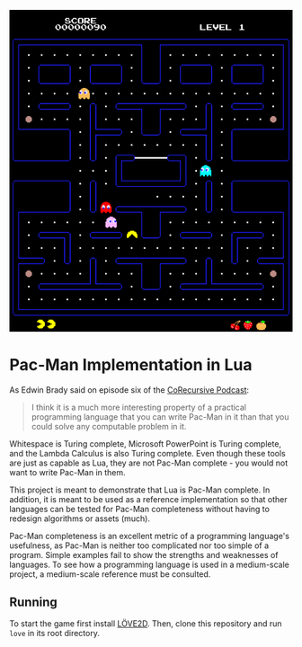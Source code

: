 ![screenshot](screenshot.png)

# Pac-Man Implementation in Lua

As Edwin Brady said on episode six of the [CoRecursive Podcast](https://corecursive.com/):
> I think it is a much more interesting property of a practical programming language
> that you can write Pac-Man in it than that you could solve any computable problem in it.

Whitespace is Turing complete, Microsoft PowerPoint is Turing complete, and the Lambda Calculus is also Turing complete.
Even though these tools are just as capable as Lua, they are not Pac-Man complete - you would not want to write Pac-Man in them.

This project is meant to demonstrate that Lua is Pac-Man complete. In addition, it is meant to be used as a reference implementation so that other languages can
be tested for Pac-Man completeness without having to redesign algorithms or assets (much).

Pac-Man completeness is an excellent metric of a programming language's usefulness, as Pac-Man is neither too complicated nor too simple of a program.
Simple examples fail to show the strengths and weaknesses of languages. To see how a programming language is used in a medium-scale project, a medium-scale
reference must be consulted. 

## Running

To start the game first install [LÖVE2D](https://love2d.org/).
Then, clone this repository and run `love` in its root directory.
